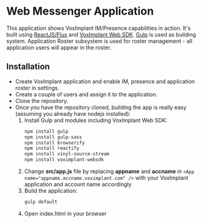 # Web Messenger Application
This application shows VoxImplant IM/Presence capabilities in action. It's built using [ReactJS/Flux](http://facebook.github.io/react/) and [VoxImplant Web SDK](http://voximplant.com/docs/references/websdk/). [Gulp](http://gulpjs.com/) is used as building system. Application Roster subsystem is used for roster management - all application users will appear in the roster.

## Installation
* Create VoxImplant application and enable IM, presence and application roster in settings.
* Create a couple of users and assign it to the application.
* Clone the repository.
* Once you have the repository cloned, building the app is really easy (assuming you already have nodejs installed):
    1. Install Gulp and modules including VoxImplant Web SDK:
          ```sh
          npm install gulp
          npm install gulp-sass
          npm install browserify
          npm install reactify
          npm install vinyl-source-stream
          npm install voximplant-websdk
          ```
    2. Change **src/app.js** file by replacing **appname** and **accname** in `<App name="appname.accname.voximplant.com" />` with your VoxImplant application and account name accordingly
    3. Build the application:
    	```sh
        gulp default
        ```
    4. Open index.html in your browser
